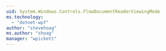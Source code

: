 ```yaml
---
uid: System.Windows.Controls.FlowDocumentReaderViewingMode
ms.technology: 
  - "dotnet-wpf"
author: "stevehoag"
ms.author: "shoag"
manager: "wpickett"
---
```

